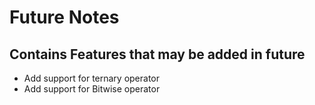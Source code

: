 # Future Notes
## Contains Features that may be added in future
* Add support for ternary operator
* Add support for Bitwise operator